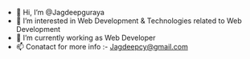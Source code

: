 - 👋 Hi, I’m @Jagdeepguraya
- 👀 I’m interested in Web Development & Technologies related to Web Development
- 🌱 I’m currently working as Web Developer
- 📫 Conatact for more info :- Jagdeepcy@gmail.com

<!---
Jagdeepguraya/Jagdeepguraya is a ✨ special ✨ repository because its `README.md` (this file) appears on your GitHub profile.
You can click the Preview link to take a look at your changes.
--->
